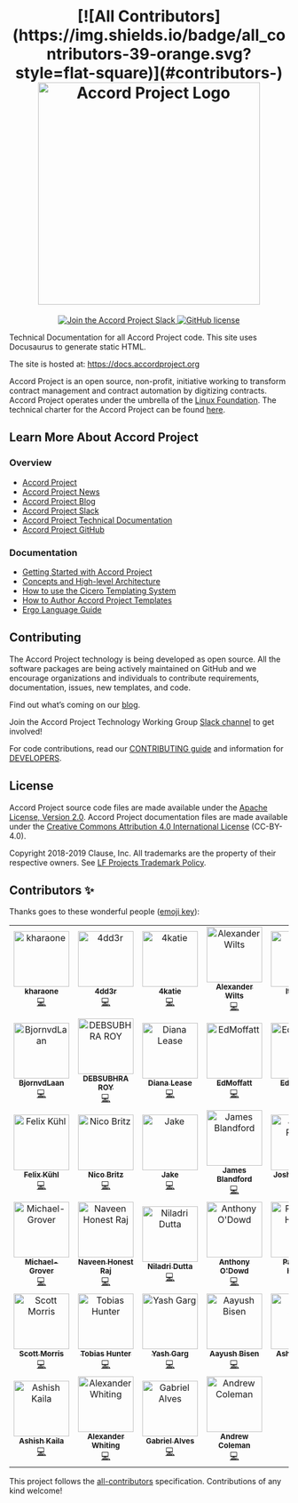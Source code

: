 ﻿<h1 align="center">
[![All Contributors](https://img.shields.io/badge/all_contributors-39-orange.svg?style=flat-square)](#contributors-)
  <a href="https://www.accordproject.org/">
    <img src="assets/APLogo.png" alt="Accord Project Logo" width="400" />
  </a>
</h1>

<p align="center">
  <a href="https://accord-project-slack-signup.herokuapp.com/">
    <img src="https://img.shields.io/badge/Accord%20Project-Join%20Slack-blue" alt="Join the Accord Project Slack" />
  </a>
   <a href="https://github.com/accordproject/techdocs/blob/master/LICENSE">
    <img src="https://img.shields.io/github/license/accordproject/techdocs" alt="GitHub license">
   </a>
</p>

Technical Documentation for all Accord Project code. This site uses Docusaurus to generate static HTML.

The site is hosted at: https://docs.accordproject.org

Accord Project is an open source, non-profit, initiative working to transform contract management and contract automation by digitizing contracts. Accord Project operates under the umbrella of the [Linux Foundation][linuxfound]. The technical charter for the Accord Project can be found [here][charter].

## Learn More About Accord Project

### Overview
* [Accord Project][apmain]
* [Accord Project News][apnews]
* [Accord Project Blog][apblog]
* [Accord Project Slack][apslack]
* [Accord Project Technical Documentation][apdoc]
* [Accord Project GitHub][apgit]


### Documentation
* [Getting Started with Accord Project][docwelcome]
* [Concepts and High-level Architecture][dochighlevel]
* [How to use the Cicero Templating System][doccicero]
* [How to Author Accord Project Templates][docstudio]
* [Ergo Language Guide][docergo]

## Contributing

The Accord Project technology is being developed as open source. All the software packages are being actively maintained on GitHub and we encourage organizations and individuals to contribute requirements, documentation, issues, new templates, and code.

Find out what’s coming on our [blog][apblog].

Join the Accord Project Technology Working Group [Slack channel][apslack] to get involved!

For code contributions, read our [CONTRIBUTING guide][contributing] and information for [DEVELOPERS][developers].

## License <a name="license"></a>

Accord Project source code files are made available under the [Apache License, Version 2.0][apache].
Accord Project documentation files are made available under the [Creative Commons Attribution 4.0 International License][creativecommons] (CC-BY-4.0).

Copyright 2018-2019 Clause, Inc. All trademarks are the property of their respective owners. See [LF Projects Trademark Policy](https://lfprojects.org/policies/trademark-policy/).

[linuxfound]: https://www.linuxfoundation.org
[charter]: https://github.com/accordproject/techdocs/blob/master/CHARTER.md
[apmain]: https://accordproject.org/ 
[apworkgroup]: https://calendar.google.com/calendar/event?action=TEMPLATE&tmeid=MjZvYzIzZHVrYnI1aDVzbjZnMHJqYmtwaGlfMjAxNzExMTVUMjEwMDAwWiBkYW5AY2xhdXNlLmlv&tmsrc=dan%40clause.io
[apblog]: https://medium.com/@accordhq
[apnews]: https://www.accordproject.org/news/
[apgit]:  https://github.com/accordproject/
[apdoc]: https://docs.accordproject.org/
[apslack]: https://accord-project-slack-signup.herokuapp.com

[docspec]: https://docs.accordproject.org/docs/spec-overview.html
[docwelcome]: https://docs.accordproject.org/docs/accordproject.html
[dochighlevel]: https://docs.accordproject.org/docs/spec-concepts.html
[docergo]: https://docs.accordproject.org/docs/logic-ergo.html
[docstart]: https://docs.accordproject.org/docs/accordproject.html
[doccicero]: https://docs.accordproject.org/docs/basic-use.html
[docstudio]: https://docs.accordproject.org/docs/advanced-latedelivery.html

[contributing]: https://github.com/accordproject/techdocs/blob/master/CONTRIBUTING.md
[developers]: https://github.com/accordproject/techdocs/blob/master/DEVELOPERS.md

[apache]: https://github.com/accordproject/template-studio-v2/blob/master/LICENSE
[creativecommons]: http://creativecommons.org/licenses/by/4.0/

## Contributors ✨

Thanks goes to these wonderful people ([emoji key](https://allcontributors.org/docs/en/emoji-key)):

<!-- ALL-CONTRIBUTORS-LIST:START - Do not remove or modify this section -->
<!-- prettier-ignore-start -->
<!-- markdownlint-disable -->
<table>
  <tr>
    <td align="center"><a href="https://github.com/kharaone"><img src="https://avatars1.githubusercontent.com/u/6599271?v=4" width="100px;" alt="kharaone"/><br /><sub><b>kharaone</b></sub></a><br /><a href="https://github.com/accordproject/techdocs/commits?author=kharaone" title="Code">💻</a></td>
    <td align="center"><a href="https://github.com/4dd3r"><img src="https://avatars1.githubusercontent.com/u/1309899?v=4" width="100px;" alt="4dd3r"/><br /><sub><b>4dd3r</b></sub></a><br /><a href="https://github.com/accordproject/techdocs/commits?author=4dd3r" title="Code">💻</a></td>
    <td align="center"><a href="https://github.com/4katie"><img src="https://avatars2.githubusercontent.com/u/45664641?v=4" width="100px;" alt="4katie"/><br /><sub><b>4katie</b></sub></a><br /><a href="https://github.com/accordproject/techdocs/commits?author=4katie" title="Code">💻</a></td>
    <td align="center"><a href="https://github.com/AlexWil"><img src="https://avatars2.githubusercontent.com/u/9357932?v=4" width="100px;" alt="Alexander Wilts"/><br /><sub><b>Alexander Wilts</b></sub></a><br /><a href="https://github.com/accordproject/techdocs/commits?author=AlexWil" title="Code">💻</a></td>
    <td align="center"><a href="https://github.com/Alexandria"><img src="https://avatars1.githubusercontent.com/u/7613670?v=4" width="100px;" alt="It's Lex "/><br /><sub><b>It's Lex </b></sub></a><br /><a href="https://github.com/accordproject/techdocs/commits?author=Alexandria" title="Code">💻</a></td>
    <td align="center"><a href="https://medium.com/@anishaswain"><img src="https://avatars3.githubusercontent.com/u/16955978?v=4" width="100px;" alt="ANISHA SWAIN"/><br /><sub><b>ANISHA SWAIN</b></sub></a><br /><a href="https://github.com/accordproject/techdocs/commits?author=Anisha1234" title="Code">💻</a></td>
    <td align="center"><a href="https://github.com/Bharat123rox"><img src="https://avatars3.githubusercontent.com/u/13381361?v=4" width="100px;" alt="Bharat Raghunathan"/><br /><sub><b>Bharat Raghunathan</b></sub></a><br /><a href="https://github.com/accordproject/techdocs/commits?author=Bharat123rox" title="Code">💻</a></td>
  </tr>
  <tr>
    <td align="center"><a href="https://github.com/BjornvdLaan"><img src="https://avatars2.githubusercontent.com/u/2276027?v=4" width="100px;" alt="BjornvdLaan"/><br /><sub><b>BjornvdLaan</b></sub></a><br /><a href="https://github.com/accordproject/techdocs/commits?author=BjornvdLaan" title="Code">💻</a></td>
    <td align="center"><a href="https://github.com/DEBSUBHRO"><img src="https://avatars0.githubusercontent.com/u/42496309?v=4" width="100px;" alt="DEBSUBHRA ROY"/><br /><sub><b>DEBSUBHRA ROY</b></sub></a><br /><a href="https://github.com/accordproject/techdocs/commits?author=DEBSUBHRO" title="Code">💻</a></td>
    <td align="center"><a href="https://medium.com/@dianalease"><img src="https://avatars0.githubusercontent.com/u/20543103?v=4" width="100px;" alt="Diana Lease"/><br /><sub><b>Diana Lease</b></sub></a><br /><a href="https://github.com/accordproject/techdocs/commits?author=DianaLease" title="Code">💻</a></td>
    <td align="center"><a href="https://github.com/EdMoffatt"><img src="https://avatars2.githubusercontent.com/u/7454304?v=4" width="100px;" alt="EdMoffatt"/><br /><sub><b>EdMoffatt</b></sub></a><br /><a href="https://github.com/accordproject/techdocs/commits?author=EdMoffatt" title="Code">💻</a></td>
    <td align="center"><a href="https://github.com/EdProsser"><img src="https://avatars2.githubusercontent.com/u/12547179?v=4" width="100px;" alt="EdProsser"/><br /><sub><b>EdProsser</b></sub></a><br /><a href="https://github.com/accordproject/techdocs/commits?author=EdProsser" title="Code">💻</a></td>
    <td align="center"><a href="https://github.com/EllisHenderson"><img src="https://avatars0.githubusercontent.com/u/15138976?v=4" width="100px;" alt="Ellis Henderson"/><br /><sub><b>Ellis Henderson</b></sub></a><br /><a href="https://github.com/accordproject/techdocs/commits?author=EllisHenderson" title="Code">💻</a></td>
    <td align="center"><a href="https://github.com/Fanarito"><img src="https://avatars3.githubusercontent.com/u/4951184?v=4" width="100px;" alt="Viktor Sævarsson"/><br /><sub><b>Viktor Sævarsson</b></sub></a><br /><a href="https://github.com/accordproject/techdocs/commits?author=Fanarito" title="Code">💻</a></td>
  </tr>
  <tr>
    <td align="center"><a href="https://github.com/FelixKuehl"><img src="https://avatars1.githubusercontent.com/u/13168478?v=4" width="100px;" alt="Felix Kühl"/><br /><sub><b>Felix Kühl</b></sub></a><br /><a href="https://github.com/accordproject/techdocs/commits?author=FelixKuehl" title="Code">💻</a></td>
    <td align="center"><a href="https://github.com/Frozenaught"><img src="https://avatars3.githubusercontent.com/u/34192458?v=4" width="100px;" alt="Nico Britz"/><br /><sub><b>Nico Britz</b></sub></a><br /><a href="https://github.com/accordproject/techdocs/commits?author=Frozenaught" title="Code">💻</a></td>
    <td align="center"><a href="https://www.linkedin.com/in/jaketurner25/"><img src="https://avatars1.githubusercontent.com/u/10009752?v=4" width="100px;" alt="Jake"/><br /><sub><b>Jake</b></sub></a><br /><a href="https://github.com/accordproject/techdocs/commits?author=Jakeeyturner" title="Code">💻</a></td>
    <td align="center"><a href="https://github.com/JamesBlandford"><img src="https://avatars1.githubusercontent.com/u/9812458?v=4" width="100px;" alt="James Blandford"/><br /><sub><b>James Blandford</b></sub></a><br /><a href="https://github.com/accordproject/techdocs/commits?author=JamesBlandford" title="Code">💻</a></td>
    <td align="center"><a href="https://github.com/Josh-Payne"><img src="https://avatars0.githubusercontent.com/u/25165841?v=4" width="100px;" alt="Joshua Payne"/><br /><sub><b>Joshua Payne</b></sub></a><br /><a href="https://github.com/accordproject/techdocs/commits?author=Josh-Payne" title="Code">💻</a></td>
    <td align="center"><a href="http://iamnabil.me"><img src="https://avatars3.githubusercontent.com/u/20807178?v=4" width="100px;" alt="Nabil Tharwat"/><br /><sub><b>Nabil Tharwat</b></sub></a><br /><a href="https://github.com/accordproject/techdocs/commits?author=KL13NT" title="Code">💻</a></td>
    <td align="center"><a href="https://github.com/KaiUsher"><img src="https://avatars1.githubusercontent.com/u/16639383?v=4" width="100px;" alt="Kai Usher"/><br /><sub><b>Kai Usher</b></sub></a><br /><a href="https://github.com/accordproject/techdocs/commits?author=KaiUsher" title="Code">💻</a></td>
  </tr>
  <tr>
    <td align="center"><a href="http://michaelgroverdesign.com"><img src="https://avatars0.githubusercontent.com/u/40569793?v=4" width="100px;" alt="Michael-Grover"/><br /><sub><b>Michael-Grover</b></sub></a><br /><a href="https://github.com/accordproject/techdocs/commits?author=Michael-Grover" title="Code">💻</a></td>
    <td align="center"><a href="https://github.com/Navdevl"><img src="https://avatars1.githubusercontent.com/u/10878354?v=4" width="100px;" alt="Naveen Honest Raj"/><br /><sub><b>Naveen Honest Raj</b></sub></a><br /><a href="https://github.com/accordproject/techdocs/commits?author=Navdevl" title="Code">💻</a></td>
    <td align="center"><a href="http://lnkd.in/bGb_EcS"><img src="https://avatars3.githubusercontent.com/u/5305654?v=4" width="100px;" alt="Niladri Dutta"/><br /><sub><b>Niladri Dutta</b></sub></a><br /><a href="https://github.com/accordproject/techdocs/commits?author=Niladri24dutta" title="Code">💻</a></td>
    <td align="center"><a href="http://www.ibm.com"><img src="https://avatars1.githubusercontent.com/u/8831317?v=4" width="100px;" alt="Anthony O'Dowd"/><br /><sub><b>Anthony O'Dowd</b></sub></a><br /><a href="https://github.com/accordproject/techdocs/commits?author=ODOWDAIBM" title="Code">💻</a></td>
    <td align="center"><a href="https://github.com/Parikshit-Hooda"><img src="https://avatars1.githubusercontent.com/u/25405707?v=4" width="100px;" alt="Parikshit Hooda"/><br /><sub><b>Parikshit Hooda</b></sub></a><br /><a href="https://github.com/accordproject/techdocs/commits?author=Parikshit-Hooda" title="Code">💻</a></td>
    <td align="center"><a href="https://github.com/RNiordson"><img src="https://avatars3.githubusercontent.com/u/26896589?v=4" width="100px;" alt="RNiordson"/><br /><sub><b>RNiordson</b></sub></a><br /><a href="https://github.com/accordproject/techdocs/commits?author=RNiordson" title="Code">💻</a></td>
    <td align="center"><a href="https://github.com/RanadeepPolavarapu"><img src="https://avatars1.githubusercontent.com/u/7084995?v=4" width="100px;" alt="RanadeepPolavarapu"/><br /><sub><b>RanadeepPolavarapu</b></sub></a><br /><a href="https://github.com/accordproject/techdocs/commits?author=RanadeepPolavarapu" title="Code">💻</a></td>
  </tr>
  <tr>
    <td align="center"><a href="http://scottibmorris.ca"><img src="https://avatars1.githubusercontent.com/u/404967?v=4" width="100px;" alt="Scott Morris"/><br /><sub><b>Scott Morris</b></sub></a><br /><a href="https://github.com/accordproject/techdocs/commits?author=ScottMorris" title="Code">💻</a></td>
    <td align="center"><a href="https://github.com/Tobias-Hunter"><img src="https://avatars3.githubusercontent.com/u/25635381?v=4" width="100px;" alt="Tobias Hunter"/><br /><sub><b>Tobias Hunter</b></sub></a><br /><a href="https://github.com/accordproject/techdocs/commits?author=Tobias-Hunter" title="Code">💻</a></td>
    <td align="center"><a href="http://yashgarg.me"><img src="https://avatars2.githubusercontent.com/u/33605526?v=4" width="100px;" alt="Yash Garg"/><br /><sub><b>Yash Garg</b></sub></a><br /><a href="https://github.com/accordproject/techdocs/commits?author=Yash-Garg" title="Code">💻</a></td>
    <td align="center"><a href="https://github.com/aayushbisen"><img src="https://avatars2.githubusercontent.com/u/41341387?v=4" width="100px;" alt="Aayush Bisen"/><br /><sub><b>Aayush Bisen</b></sub></a><br /><a href="https://github.com/accordproject/techdocs/commits?author=aayushbisen" title="Code">💻</a></td>
    <td align="center"><a href="https://github.com/acshea"><img src="https://avatars0.githubusercontent.com/u/14294276?v=4" width="100px;" alt="Ashley Shea"/><br /><sub><b>Ashley Shea</b></sub></a><br /><a href="https://github.com/accordproject/techdocs/commits?author=acshea" title="Code">💻</a></td>
    <td align="center"><a href="http://aiet.cn"><img src="https://avatars1.githubusercontent.com/u/2031637?v=4" width="100px;" alt="aietcn"/><br /><sub><b>aietcn</b></sub></a><br /><a href="https://github.com/accordproject/techdocs/commits?author=aietcn" title="Code">💻</a></td>
    <td align="center"><a href="https://github.com/ajmeraharsh"><img src="https://avatars0.githubusercontent.com/u/15085186?v=4" width="100px;" alt="ajmeraharsh"/><br /><sub><b>ajmeraharsh</b></sub></a><br /><a href="https://github.com/accordproject/techdocs/commits?author=ajmeraharsh" title="Code">💻</a></td>
  </tr>
  <tr>
    <td align="center"><a href="https://github.com/akaila"><img src="https://avatars2.githubusercontent.com/u/484181?v=4" width="100px;" alt="Ashish Kaila"/><br /><sub><b>Ashish Kaila</b></sub></a><br /><a href="https://github.com/accordproject/techdocs/commits?author=akaila" title="Code">💻</a></td>
    <td align="center"><a href="https://github.com/alexCatena"><img src="https://avatars0.githubusercontent.com/u/44497014?v=4" width="100px;" alt="Alexander Whiting"/><br /><sub><b>Alexander Whiting</b></sub></a><br /><a href="https://github.com/accordproject/techdocs/commits?author=alexCatena" title="Code">💻</a></td>
    <td align="center"><a href="https://github.com/alvesgabriel"><img src="https://avatars3.githubusercontent.com/u/12446314?v=4" width="100px;" alt="Gabriel Alves"/><br /><sub><b>Gabriel Alves</b></sub></a><br /><a href="https://github.com/accordproject/techdocs/commits?author=alvesgabriel" title="Code">💻</a></td>
    <td align="center"><a href="https://github.com/andrew-coleman"><img src="https://avatars1.githubusercontent.com/u/7985120?v=4" width="100px;" alt="Andrew Coleman"/><br /><sub><b>Andrew Coleman</b></sub></a><br /><a href="https://github.com/accordproject/techdocs/commits?author=andrew-coleman" title="Code">💻</a></td>
  </tr>
</table>

<!-- markdownlint-enable -->
<!-- prettier-ignore-end -->
<!-- ALL-CONTRIBUTORS-LIST:END -->

This project follows the [all-contributors](https://github.com/all-contributors/all-contributors) specification. Contributions of any kind welcome!